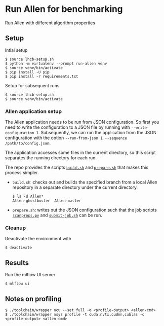 # Run Allen for benchmarking

Run Allen with different algorithm properties

## Setup

Intial setup
```
$ source lhcb-setup.sh
$ python -m virtualenv --prompt run-allen venv
$ source venv/bin/activate
$ pip install -U pip
$ pip install -r requirements.txt
```

Setup for subsequent runs
```
$ source lhcb-setup.sh
$ source venv/bin/activate
```

### Allen application setup

The Allen application needs to be run from JSON configuration.  So
first you need to write the configuration to a JSON file by running
with `--write-configuration 1`.  Subsequently, we can run the
application from the JSON configuration with the option
`--run-from-json 1 --sequence /path/to/config.json`.

The application accesses some files in the current directory, so this
script separates the running directory for each run.

The repo provides the scripts [`build.sh`](./build.sh) and
[`prepare.sh`](./prepare.sh) that makes this process simpler.

- `build.sh`: checks out and builds the specified branch from a local
  Allen repository in a separate directory under the current
  directory.
  ```
  $ ls -d Allen*
  Allen-ghostbuster  Allen-master
  ```

- `prepare.sh`: writes out the JSON configuration such that the job
  scripts [`scanprops.py`](./scanprops.py) and
  [`submit-job.sh`](./submit-job.sh) can be run.

### Cleanup

Deactivate the environment with
```
$ deactivate
```

## Results

Run the mlflow UI server
```
$ mlflow ui
```

## Notes on profiling

```
$ ./toolchain/wrapper ncu --set full -o <profile-output> <allen-cmd>
$ ./toolchain/wrapper nsys profile -t cuda,nvtx,cudnn,cublas -o <profile-output> <allen-cmd>
```
